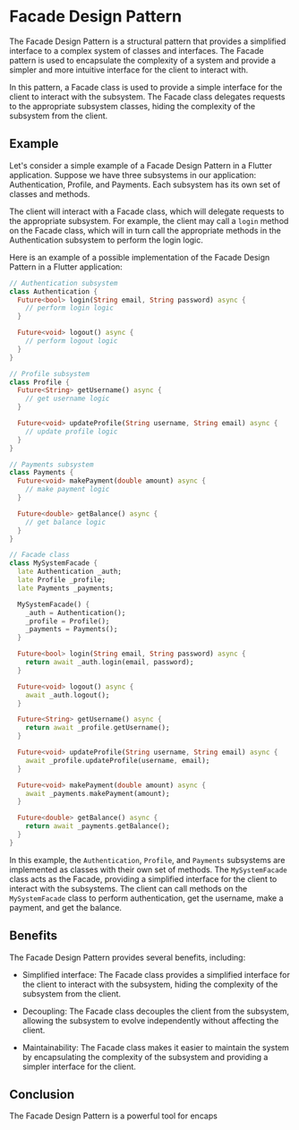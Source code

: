 # Facade Design Pattern

The Facade Design Pattern is a structural pattern that provides a simplified interface to a complex system of classes and interfaces. The Facade pattern is used to encapsulate the complexity of a system and provide a simpler and more intuitive interface for the client to interact with.

In this pattern, a Facade class is used to provide a simple interface for the client to interact with the subsystem. The Facade class delegates requests to the appropriate subsystem classes, hiding the complexity of the subsystem from the client.

## Example

Let's consider a simple example of a Facade Design Pattern in a Flutter application. Suppose we have three subsystems in our application: Authentication, Profile, and Payments. Each subsystem has its own set of classes and methods.

The client will interact with a Facade class, which will delegate requests to the appropriate subsystem. For example, the client may call a `login` method on the Facade class, which will in turn call the appropriate methods in the Authentication subsystem to perform the login logic.

Here is an example of a possible implementation of the Facade Design Pattern in a Flutter application:

```dart
// Authentication subsystem
class Authentication {
  Future<bool> login(String email, String password) async {
    // perform login logic
  }

  Future<void> logout() async {
    // perform logout logic
  }
}

// Profile subsystem
class Profile {
  Future<String> getUsername() async {
    // get username logic
  }

  Future<void> updateProfile(String username, String email) async {
    // update profile logic
  }
}

// Payments subsystem
class Payments {
  Future<void> makePayment(double amount) async {
    // make payment logic
  }

  Future<double> getBalance() async {
    // get balance logic
  }
}

// Facade class
class MySystemFacade {
  late Authentication _auth;
  late Profile _profile;
  late Payments _payments;

  MySystemFacade() {
    _auth = Authentication();
    _profile = Profile();
    _payments = Payments();
  }

  Future<bool> login(String email, String password) async {
    return await _auth.login(email, password);
  }

  Future<void> logout() async {
    await _auth.logout();
  }

  Future<String> getUsername() async {
    return await _profile.getUsername();
  }

  Future<void> updateProfile(String username, String email) async {
    await _profile.updateProfile(username, email);
  }

  Future<void> makePayment(double amount) async {
    await _payments.makePayment(amount);
  }

  Future<double> getBalance() async {
    return await _payments.getBalance();
  }
}
```

In this example, the `Authentication`, `Profile`, and `Payments` subsystems are implemented as classes with their own set of methods. The `MySystemFacade` class acts as the Facade, providing a simplified interface for the client to interact with the subsystems. The client can call methods on the `MySystemFacade` class to perform authentication, get the username, make a payment, and get the balance.

## Benefits

The Facade Design Pattern provides several benefits, including:

- Simplified interface: The Facade class provides a simplified interface for the client to interact with the subsystem, hiding the complexity of the subsystem from the client.

- Decoupling: The Facade class decouples the client from the subsystem, allowing the subsystem to evolve independently without affecting the client.

- Maintainability: The Facade class makes it easier to maintain the system by encapsulating the complexity of the subsystem and providing a simpler interface for the client.

## Conclusion

The Facade Design Pattern is a powerful tool for encaps